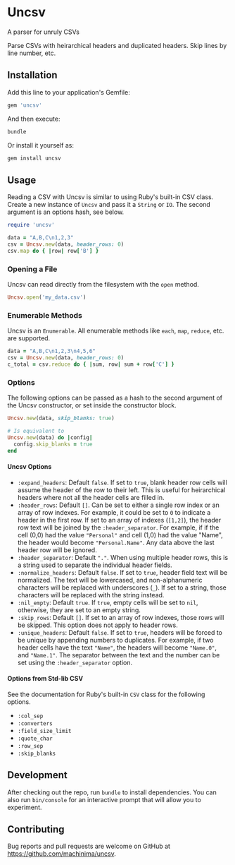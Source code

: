 # Uncsv

A parser for unruly CSVs

Parse CSVs with heirarchical headers and duplicated headers. Skip lines by line
number, etc.

## Installation

Add this line to your application's Gemfile:

```ruby
gem 'uncsv'
```

And then execute:

```sh
bundle
```

Or install it yourself as:

```sh
gem install uncsv
```

## Usage

Reading a CSV with Uncsv is similar to using Ruby's built-in CSV class. Create
a new instance of `Uncsv` and pass it a `String` or `IO`. The second argument
is an options hash, see below.

```ruby
require 'uncsv'

data = "A,B,C\n1,2,3"
csv = Uncsv.new(data, header_rows: 0)
csv.map do { |row| row['B'] }
```

### Opening a File

Uncsv can read directly from the filesystem with the `open` method.

```ruby
Uncsv.open('my_data.csv')
```

### Enumerable Methods

Uncsv is an `Enumerable`. All enumerable methods like `each`, `map`, `reduce`,
etc. are supported.

```ruby
data = "A,B,C\n1,2,3\n4,5,6"
csv = Uncsv.new(data, header_rows: 0)
c_total = csv.reduce do { |sum, row| sum + row['C'] }
```

### Options

The following options can be passed as a hash to the second argument of the
Uncsv constructor, or set inside the constructor block.

```ruby
Uncsv.new(data, skip_blanks: true)

# Is equivalent to
Uncsv.new(data) do |config|
  config.skip_blanks = true
end
```

#### Uncsv Options

- `:expand_headers`: Default `false`. If set to `true`, blank header row cells
  will assume the header of the row to their left. This is useful for
  heirarchical headers where not all the header cells are filled in.
- `:header_rows`: Default `[]`. Can be set to either a single row index or an
  array of row indexes. For example, it could be set to `0` to indicate a
  header in the first row. If set to an array of indexes (`[1,2]`), the header
  row text will be joined by the `:header_separator`. For example, if if the
  cell (0,0) had the value `"Personal"` and cell (1,0) had the value "Name",
  the header would become `"Personal.Name"`. Any data above the last header row
  will be ignored.
- `:header_separator`: Default `"."`. When using multiple header rows, this is
  a string used to separate the individual header fields.
- `:normalize_headers`: Default `false`. If set to `true`, header field text
  will be normalized. The text will be lowercased, and non-alphanumeric
  characters will be replaced with underscores (`_`). If set to a string,
  those characters will be replaced with the string instead.
- `:nil_empty`: Default `true`. If `true`, empty cells will be set to `nil`,
  otherwise, they are set to an empty string.
- `:skip_rows`: Default `[]`. If set to an array of row indexes, those rows
  will be skipped. This option does not apply to header rows.
- `:unique_headers`: Default `false`. If set to `true`, headers will be forced
  to be unique by appending numbers to duplicates. For example, if two header
  cells have the text `"Name"`, the headers will become `"Name.0"`, and
  `"Name.1"`. The separator between the text and the number can be set using
  the `:header_separator` option.

#### Options from Std-lib CSV

See the documentation for Ruby's built-in `CSV` class for the following
options.

- `:col_sep`
- `:converters`
- `:field_size_limit`
- `:quote_char`
- `:row_sep`
- `:skip_blanks`

## Development

After checking out the repo, run `bundle` to install dependencies. You
can also run `bin/console` for an interactive prompt that will allow you to
experiment.

## Contributing

Bug reports and pull requests are welcome on GitHub at
https://github.com/machinima/uncsv.

